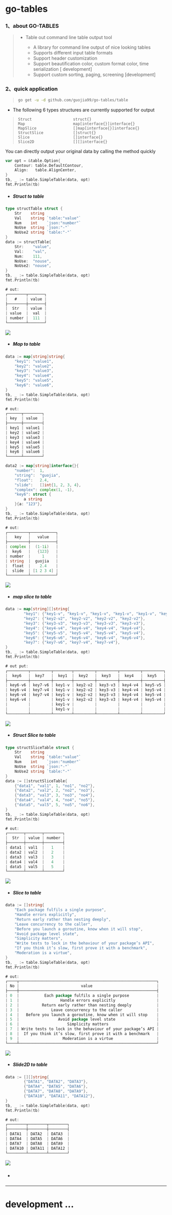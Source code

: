 # go-tables 

### 1、about GO-TABLES

> - Table out command line table output tool
>
>   - A library for command line output of nice looking tables
>   - Supports different input table formats
>   - Support header customization
>   - Support beautification color, custom format color, time serialization [ development]
>   - Support custom sorting, paging, screening [development]
>

### 2、quick application

> ```bash
> go get -u -d github.com/guojia99/go-tables/table
> ```

- The following 6 types structures are currently supported for output

> ```
> Struct                  struct{}
> Map                     map[interface{}]interface{}
> MapSlice                []map[interface{}]interface{}
> StructSlice             []struct{}
> Slice                   []interface{}
> Slice2D                 [][]interface{}
> ```

You can directly output your original data by calling the method quickly

```go
var opt = &table.Option{
    Contour: table.DefaultContour,
    Align:   table.AlignCenter,
}
tb, _ := table.SimpleTable(data, opt)
fmt.Println(tb)
```

- ##### Struct to table

```go
type structTable struct {
	Str    string
	Val    string `table:"value"`
	Num    int    `json:"number"`
	NoUse  string `json:"-"`
	NoUse2 string `table:"-"`
}
data := structTable{
    Str:    "value",
    Val:    "val",
    Num:    111,
    NoUse:  "nouse",
    NoUse2: "nouse",
}
tb, _ := table.SimpleTable(data, opt)
fmt.Println(tb)

# out:
┌────────┬───────┐
|   #    | value |
├────────┼───────┤
|  Str   | value |
| value  |  val  |
| number |  111  |
└────────┴───────┘
```

![](doc/doc-images/struct-table.png)



- ##### Map to table

```go
data := map[string]string{
    "key1": "value1",
    "key2": "value2",
    "key3": "value3",
    "key4": "value4",
    "key5": "value5",
    "key6": "value6",
}
tb, _ := table.SimpleTable(data, opt)
fmt.Println(tb)

# out:
┌──────┬────────┐
| key  | value  |
├──────┼────────┤
| key1 | value1 |
| key2 | value2 |
| key3 | value3 |
| key4 | value4 |
| key5 | value5 |
| key6 | value6 |
└──────┴────────┘

data2 := map[string]interface{}{
    "number":  1,
    "string":  "guojia",
    "float":   2.4,
    "slide":   []int{1, 2, 3, 4},
    "complex": complex(1, -1),
    "key6": struct {
        a string
    }{a: "123"},
}
tb, _ := table.SimpleTable(data, opt)
fmt.Println(tb)

# out:
┌─────────┬───────────┐
|   key   |   value   |
├─────────┼───────────┤
| complex |  (1-1i)   |
|  key6   |   {123}   |
| number  |     1     |
| string  |  guojia   |
|  float  |    2.4    |
|  slide  | [1 2 3 4] |
└─────────┴───────────┘
```

![](doc/doc-images/map-table.png)

- ##### map slice to table

```go
data := map[string][]string{
		"key1": {"key1-v", "key1-v", "key1-v", "key1-v", "key1-v", "key1-v"},
		"key2": {"key2-v2", "key2-v2", "key2-v2", "key2-v2"},
		"key3": {"key3-v3", "key3-v3", "key3-v3", "key3-v3"},
		"key4": {"key4-v4", "key4-v4", "key4-v4", "key4-v4"},
		"key5": {"key5-v5", "key5-v4", "key5-v4", "key5-v4"},
		"key6": {"key6-v6", "key6-v4", "key6-v4", "key6-v4"},
		"key7": {"key7-v6", "key7-v4", "key7-v4"},
}
tb, _ := table.SimpleTable(data, opt)
fmt.Println(tb)

# out put:
┌─────────┬─────────┬────────┬─────────┬─────────┬─────────┬─────────┐
|  key6   |  key7   |  key1  |  key2   |  key3   |  key4   |  key5   |
├─────────┼─────────┼────────┼─────────┼─────────┼─────────┼─────────┤
| key6-v6 | key7-v6 | key1-v | key2-v2 | key3-v3 | key4-v4 | key5-v5 |
| key6-v4 | key7-v4 | key1-v | key2-v2 | key3-v3 | key4-v4 | key5-v4 |
| key6-v4 | key7-v4 | key1-v | key2-v2 | key3-v3 | key4-v4 | key5-v4 |
| key6-v4 |         | key1-v | key2-v2 | key3-v3 | key4-v4 | key5-v4 |
|         |         | key1-v |         |         |         |         |
|         |         | key1-v |         |         |         |         |
└─────────┴─────────┴────────┴─────────┴─────────┴─────────┴─────────┘
```

![](doc/doc-images/mapslice-table.png)

- ##### Struct Slice to table

```go
type structSliceTable struct {
	Str    string
	Val    string `table:"value"`
	Num    int    `json:"number"`
	NoUse  string `json:"-"`
	NoUse2 string `table:"-"`
}
data := []structSliceTable{
    {"data1", "val1", 1, "no1", "no2"},
    {"data2", "val2", 2, "no2", "no3"},
    {"data3", "val3", 3, "no3", "no4"},
    {"data4", "val4", 4, "no4", "no5"},
    {"data5", "val5", 5, "no5", "no6"},
}
tb, _ := table.SimpleTable(data, opt)
fmt.Println(tb)

# out:
┌───────┬───────┬────────┐
|  Str  | value | number |
├───────┼───────┼────────┤
| data1 | val1  |   1    |
| data2 | val2  |   2    |
| data3 | val3  |   3    |
| data4 | val4  |   4    |
| data5 | val5  |   5    |
└───────┴───────┴────────┘
```

![](doc/doc-images/structslide-table.png)

- ##### Slice to table

```go
data := []string{
	"Each package fulfils a single purpose",
	"Handle errors explicitly",
	"Return early rather than nesting deeply",
	"Leave concurrency to the caller",
	"Before you launch a goroutine, know when it will stop",
	"Avoid package level state",
	"Simplicity matters",
	"Write tests to lock in the behaviour of your package’s API",
	"If you think it’s slow, first prove it with a benchmark",
	"Moderation is a virtue",
}
tb, _ := table.SimpleTable(data, opt)
fmt.Println(tb)

# out:
┌────┬────────────────────────────────────────────────────────────┐
| No |                           value                            |
├────┼────────────────────────────────────────────────────────────┤
| 0  |           Each package fulfils a single purpose            |
| 1  |                  Handle errors explicitly                  |
| 2  |          Return early rather than nesting deeply           |
| 3  |              Leave concurrency to the caller               |
| 4  |   Before you launch a goroutine, know when it will stop    |
| 5  |                 Avoid package level state                  |
| 6  |                     Simplicity matters                     |
| 7  | Write tests to lock in the behaviour of your package’s API |
| 8  |  If you think it’s slow, first prove it with a benchmark   |
| 9  |                   Moderation is a virtue                   |
└────┴────────────────────────────────────────────────────────────┘
```

![](doc/doc-images/slide-table.png)

- ##### Slide2D to table

```go
data := [][]string{
		{"DATA1", "DATA2", "DATA3"},
		{"DATA4", "DATA5", "DATA6"},
		{"DATA7", "DATA8", "DATA9"},
		{"DATA10", "DATA11", "DATA12"},
}
tb, _ := table.SimpleTable(data, opt)
fmt.Println(tb)

# out:
┌────────┬────────┬────────┐
├────────┼────────┼────────┤
| DATA1  | DATA2  | DATA3  |
| DATA4  | DATA5  | DATA6  |
| DATA7  | DATA8  | DATA9  |
| DATA10 | DATA11 | DATA12 |
└────────┴────────┴────────┘
```



![](doc/doc-images/slide2D-table.png)



- ##### 



----

# development ...
